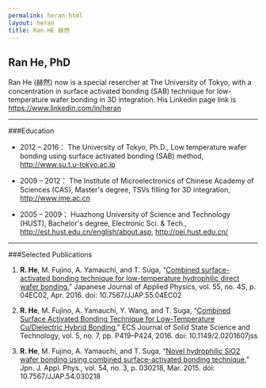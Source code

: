 ```yaml
---
permalink: heran.html
layout: heran
title: Ran HE 赫然
---
```

## Ran He, PhD
Ran He (赫然) now is a special resercher at The University of Tokyo, with a concentration in surface activated bonding (SAB) technique for low-temperature wafer bonding in 3D integration. His Linkedin page link is https://www.linkedin.com/in/heran

----

###Education
* 2012 – 2016：
The University of Tokyo,
Ph.D., Low temperature wafer bonding using surface activated bonding (SAB) method, 
http://www.su.t.u-tokyo.ac.jp

* 2009 – 2012：
The Institute of Microelectronics of Chinese Academy of Sciences (CAS),
Master's degree, TSVs filling for 3D integration, 
http://www.ime.ac.cn

* 2005 – 2009：
Huazhong University of Science and Technology (HUST),
Bachelor's degree, Electronic Sci. & Tech., 
http://est.hust.edu.cn/english/about.asp, http://oei.hust.edu.cn/

----

###Selected Publications
1. **R. He**, M. Fujino, A. Yamauchi, and T. Suga, “[Combined surface-activated bonding technique for low-temperature hydrophilic direct wafer bonding](http://dx.doi.org/10.7567/JJAP.55.04EC02),” Japanese Journal of Applied Physics, vol. 55, no. 4S, p. 04EC02, Apr. 2016. doi: 10.7567/JJAP.55.04EC02

2. **R. He**, M. Fujino, A. Yamauchi, Y. Wang, and T. Suga, “[Combined Surface Activated Bonding Technique for Low-Temperature Cu/Dielectric Hybrid Bonding](http://dx.doi.org/10.1149/2.0201607jss),” ECS Journal of Solid State Science and Technology, vol. 5, no. 7, pp. P419–P424, 2016. doi: 10.1149/2.0201607jss

3. **R. He**, M. Fujino, A. Yamauchi, and T. Suga, “[Novel hydrophilic SiO2 wafer bonding using combined surface-activated bonding technique](http://dx.doi.org/10.7567/JJAP.54.030218),” Jpn. J. Appl. Phys., vol. 54, no. 3, p. 030218, Mar. 2015. doi: 10.7567/JJAP.54.030218
